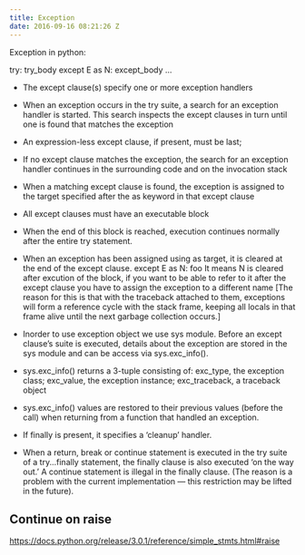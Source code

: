 ```yaml
---
title: Exception
date: 2016-09-16 08:21:26 Z
---
```


Exception in python:



try:
    try_body
except E as N:
    except_body
...


* The except clause(s) specify one or more exception handlers
* When an exception occurs in the try suite, a search for an exception handler is started. This search inspects the except clauses in turn until one is found that matches the exception
*  An expression-less except clause, if present, must be last;
* If no except clause matches the exception, the search for an exception handler continues in the surrounding code and on the invocation stack


* When a matching except clause is found, the exception is assigned to the target specified after the as keyword in that except clause

* All except clauses must have an executable block

* When the end of this block is reached, execution continues normally after the entire try statement. 

* When an exception has been assigned using as target, it is cleared at the end of the except clause.
    except E as N:
    foo
  It means N is cleared after excution of the block, if you want to be able to refer to it after the except clause you have to assign the exception to a different name
        [The reason for this is that with the traceback attached to them, exceptions will form a reference cycle with the stack frame, keeping all locals in that frame alive until the next garbage collection occurs.]

* Inorder to use exception object we use sys module. Before an except clause’s suite is executed, details about the exception are stored in the sys module and can be access via sys.exc_info(). 
    
* sys.exc_info() returns a 3-tuple consisting of: exc_type, the exception class; exc_value, the exception instance; exc_traceback, a traceback object
*  sys.exc_info() values are restored to their previous values (before the call) when returning from a function that handled an exception.
* If finally is present, it specifies a ‘cleanup’ handler.
* When a return, break or continue statement is executed in the try suite of a try...finally statement, the finally clause is also executed ‘on the way out.’ A continue statement is illegal in the finally clause. (The reason is a problem with the current implementation — this restriction may be lifted in the future).



## Continue on raise
https://docs.python.org/release/3.0.1/reference/simple_stmts.html#raise
